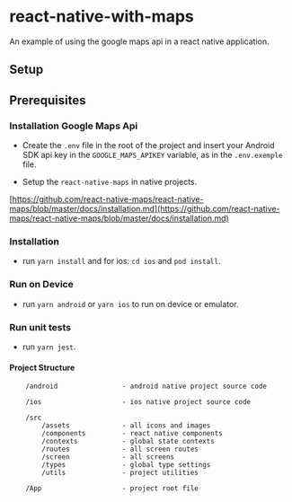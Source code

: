 # react-native-with-maps

An example of using the google maps api in a react native application.

## Setup

## Prerequisites

### Installation Google Maps Api

- Create the `.env` file in the root of the project and insert your Android SDK api key in the `GOOGLE_MAPS_APIKEY` variable, as in the `.env.exemple` file.

- Setup the `react-native-maps` in native projects.

[https://github.com/react-native-maps/react-native-maps/blob/master/docs/installation.md](https://github.com/react-native-maps/react-native-maps/blob/master/docs/installation.md)

### Installation

- run `yarn install` and for ios: `cd ios` and `pod install`.

### Run on Device

- run `yarn android` or `yarn ios` to run on device or emulator.

### Run unit tests

- run `yarn jest`.

#### Project Structure

```
    /android                - android native project source code

    /ios                    - ios native project source code

    /src
        /assets             - all icons and images
        /components         - react native components
        /contexts           - global state contexts
        /routes             - all screen routes
        /screen             - all screens
        /types              - global type settings
        /utils              - project utilities

    /App                    - project root file

```
